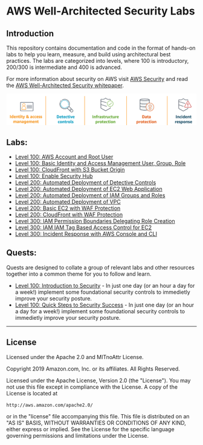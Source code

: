 ﻿# AWS Well-Architected Security Labs

## Introduction
This repository contains documentation and code in the format of hands-on labs to help you learn, measure, and build using architectural best practices. The labs are categorized into levels, where 100 is introductory, 200/300 is intermediate and 400 is advanced.

For more information about security on AWS visit [AWS Security](https://aws.amazon.com/security/) and read the [AWS Well-Architected Security whitepaper](https://d1.awsstatic.com/whitepapers/architecture/AWS-Security-Pillar.pdf).  

![Images/aws_security_areas.png](Images/aws_security_areas.png)  

## Labs:
* [Level 100: AWS Account and Root User](100_AWS_Account_and_Root_User)
* [Level 100: Basic Identity and Access Management User, Group, Role](100_Basic_Identity_and_Access_Management_User_Group_Role)
* [Level 100: CloudFront with S3 Bucket Origin](100_CloudFront_with_S3_Bucket_Origin)
* [Level 100: Enable Security Hub](100_Enable_Security_Hub)
* [Level 200: Automated Deployment of Detective Controls](200_Automated_Deployment_of_Detective_Controls)
* [Level 200: Automated Deployment of EC2 Web Application](200_Automated_Deployment_of_EC2_Web_Application)
* [Level 200: Automated Deployment of IAM Groups and Roles](200_Automated_Deployment_of_IAM_Groups_and_Roles)
* [Level 200: Automated Deployment of VPC](200_Automated_Deployment_of_VPC)
* [Level 200: Basic EC2 with WAF Protection](200_Basic_EC2_with_WAF_Protection)
* [Level 200: CloudFront with WAF Protection](200_CloudFront_with_WAF_Protection)
* [Level 300: IAM Permission Boundaries Delegating Role Creation](300_IAM_Permission_Boundaries_Delegating_Role_Creation)
* [Level 300: IAM IAM Tag Based Access Control for EC2](300_IAM_Tag_Based_Access_Control_for_EC2)
* [Level 300: Incident Response with AWS Console and CLI](300_Incident_Response_with_AWS_Console_and_CLI)

## Quests:
Quests are designed to collate a group of relevant labs and other resources together into a common theme for you to follow and learn.
* [Level 100: Introduction to Security](Quest_100_Loft_Introduction_to_Security) - In just one day (or an hour a day for a week!) implement some foundational security controls to immedietly improve your security posture.
* [Level 100: Quick Steps to Security Success](Quest_100_Quick_Steps_to_Security_Success) - In just one day (or an hour a day for a week!) implement some foundational security controls to immedietly improve your security posture.

***

## License
Licensed under the Apache 2.0 and MITnoAttr License. 

Copyright 2019 Amazon.com, Inc. or its affiliates. All Rights Reserved.

Licensed under the Apache License, Version 2.0 (the "License"). You may not use this file except in compliance with the License. A copy of the License is located at

    http://aws.amazon.com/apache2.0/

or in the "license" file accompanying this file. This file is distributed on an "AS IS" BASIS, WITHOUT WARRANTIES OR CONDITIONS OF ANY KIND, either express or implied. See the License for the specific language governing permissions and limitations under the License.
